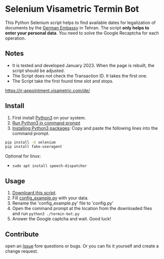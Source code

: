 # Selenium Visametric Termin Bot

This Python Selenium script helps to find available dates for legalization of documents by the [German Embassy](https://teheran.diplo.de/) in Tehran. 
The script **only helps to enter your personal data**. You need to solve the Google Recaptcha for each operation.

## Notes
- It is tested and developed January 2023. When the page is rebuilt, the script should be adjusted.
- The Script does not check the Transaction ID. It takes the first one.
- The Script take the first found time slot and stops.


https://ir-appointment.visametric.com/de/

## Install
1. First install [Python3](https://www.python.org/downloads/) on your system. 
2. [Run Python3 in command prompt](https://www.youtube.com/watch?v=pFYcAOsNyvs)
3. [Installing Python3 packages](https://packaging.python.org/en/latest/tutorials/installing-packages/): 
Copy and paste the following lines into the command prompt.

```sh
pip install -U selenium
pip install fake-useragent
```

Optional for linux:
- ```sudo apt install speech-dispatcher```


## Usage
1. [Downloard this script](https://github.com/Rolfff/Visametric-Termin-Bot/archive/refs/heads/master.zip).
2. Fill [config_example.py](https://github.com/Rolfff/Visametric-Termin-Bot/blob/master/config_example.py) with your data.
3. Rename the 'config_example.py' file to 'config.py'
4. Open the command prompt at the location from the downloaded files and run ```python3 ./termin-bot.py```
5. Answer the Google captcha and wait. Good luck!

## Contribute
open an [Issue](https://github.com/Rolfff/Visametric-Termin-Bot/issues) fore questions or bugs. Or you can fix it yourself and create a change request. 
